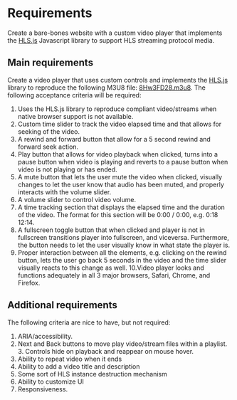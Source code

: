 # Requirements

Create a bare-bones website with a custom video player that implements the [HLS.js][hls.js] Javascript library to support HLS streaming protocol media.

## Main requirements

Create a video player that uses custom controls and implements the [HLS.js][hls.js] library to reproduce the following M3U8 file: [8Hw3FD28.m3u8][demo_video]. The following acceptance criteria will be required:

1. Uses the HLS.js library to reproduce compliant video/streams when native browser support is not available.
2. Custom time slider to track the video elapsed time and that allows for seeking of the video.
3. A rewind and forward button that allow for a 5 second rewind and forward seek action.
4. Play button that allows for video playback when clicked, turns into a pause button when video is playing and reverts to a pause button when video is not playing or has ended.
5. A mute button that lets the user mute the video when clicked, visually changes to let the user know that audio has been muted, and properly interacts with the volume slider.
6. A volume slider to control video volume.
7. A time tracking section that displays the elapsed time and the duration of the video. The format for this section will be 0:00 / 0:00, e.g. 0:18 12:14.
8. A fullscreen toggle button that when clicked and player is not in fullscreen transitions player into fullscreen, and viceversa. Furthermore, the button needs to let the user visually know in what state the player is.
9. Proper interaction between all the elements, e.g. clicking on the rewind button, lets the user go back 5 seconds in the video and the time slider visually reacts to this change as well.
10.Video player looks and functions adequately in all 3 major browsers, Safari, Chrome, and Firefox.

## Additional requirements

The following criteria are nice to have, but not required:

1. ARIA/accessibility.
2. Next and Back buttons to move play video/stream files within a playlist. 3. Controls hide on playback and reappear on mouse hover.
3. Ability to repeat video when it ends
4. Ability to add a video title and description
5. Some sort of HLS instance destruction mechanism
6. Ability to customize UI
7. Responsiveness.

[hls.js]: https://github.com/video-dev/hls.js/tree/master
[demo_video]: [https://cdn.jwplayer.com/manifests/8Hw3FD28.m3u8]
